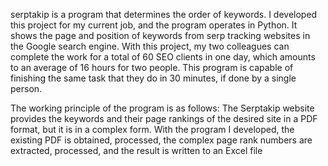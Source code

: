 serptakip is a program that determines the order of keywords. I developed this project for my current job, and the program operates in Python. It shows the page and position of keywords from serp tracking websites in the Google search engine. With this project, my two colleagues can complete the work for a total of 60 SEO clients in one day, which amounts to an average of 16 hours for two people. This program is capable of finishing the same task that they do in 30 minutes, if done by a single person.

The working principle of the program is as follows: The Serptakip website provides the keywords and their page rankings of the desired site in a PDF format, but it is in a complex form. With the program I developed, the existing PDF is obtained, processed, the complex page rank numbers are extracted, processed, and the result is written to an Excel file
